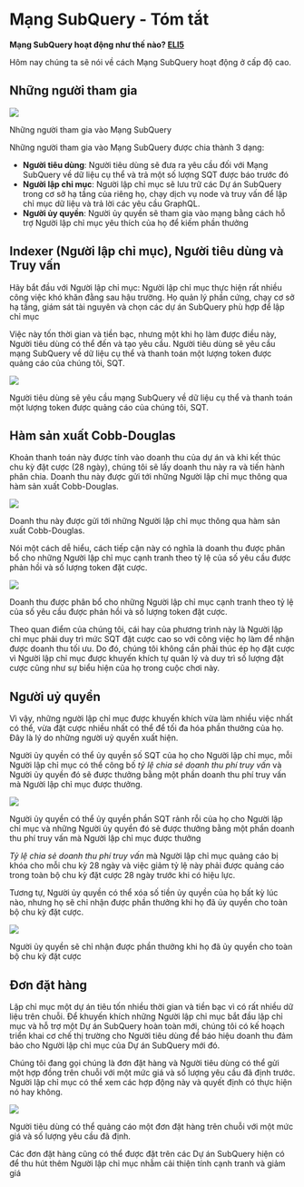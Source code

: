 # Mạng SubQuery - Tóm tắt

**Mạng SubQuery hoạt động như thế nào? [ELI5](https://www.dictionary.com/e/slang/eli5/#:~:text=ELI5%20stands%20for%20the%20phrase,naive%20understanding%20of%20the%20issue.)**

Hôm nay chúng ta sẽ nói về cách Mạng SubQuery hoạt động ở cấp độ cao.

## Những người tham gia

![](https://miro.medium.com/max/1400/1*9993cakplwupZC5tbUv3vA.png)

Những người tham gia vào Mạng SubQuery

Những người tham gia vào Mạng SubQuery được chia thành 3 dạng:

- **Người tiêu dùng**: Người tiêu dùng sẽ đưa ra yêu cầu đối với Mạng SubQuery về dữ liệu cụ thể và trả một số lượng SQT được báo trước đó
- **Người lập chỉ mục**: Người lập chỉ mục sẽ lưu trữ các Dự án SubQuery trong cơ sở hạ tầng của riêng họ, chạy dịch vụ node và truy vấn để lập chỉ mục dữ liệu và trả lời các yêu cầu GraphQL.
- **Người ủy quyền**: Người ủy quyền sẽ tham gia vào mạng bằng cách hỗ trợ Người lập chỉ mục yêu thích của họ để kiếm phần thưởng

## Indexer (Người lập chỉ mục), Người tiêu dùng và Truy vấn

Hãy bắt đầu với Người lập chỉ mục: Người lập chỉ mục thực hiện rất nhiều công việc khó khăn đằng sau hậu trường. Họ quản lý phần cứng, chạy cơ sở hạ tầng, giám sát tài nguyên và chọn các dự án SubQuery phù hợp để lập chỉ mục

Việc này tốn thời gian và tiền bạc, nhưng một khi họ làm được điều này, Người tiêu dùng có thể đến và tạo yêu cầu. Người tiêu dùng sẽ yêu cầu mạng SubQuery về dữ liệu cụ thể và thanh toán một lượng token được quảng cáo của chúng tôi, SQT.

![](https://miro.medium.com/max/1400/1*dKLkzSc2uXYaPW_IXUxstQ.png)

Người tiêu dùng sẽ yêu cầu mạng SubQuery về dữ liệu cụ thể và thanh toán một lượng token được quảng cáo của chúng tôi, SQT.

## Hàm sản xuất Cobb-Douglas

Khoản thanh toán này được tính vào doanh thu của dự án và khi kết thúc chu kỳ đặt cược (28 ngày), chúng tôi sẽ lấy doanh thu này ra và tiến hành phân chia. Doanh thu này được gửi tới những Người lập chỉ mục thông qua hàm sản xuất Cobb-Douglas.

![](https://miro.medium.com/max/1400/1*E-W7o7cWoclxHb8rXAMdpA.png)

Doanh thu này được gửi tới những Người lập chỉ mục thông qua hàm sản xuất Cobb-Douglas.

Nói một cách dễ hiểu, cách tiếp cận này có nghĩa là doanh thu được phân bổ cho những Người lập chỉ mục cạnh tranh theo tỷ lệ của số yêu cầu được phản hồi và số lượng token đặt cược.

![](https://miro.medium.com/max/1400/1*VhDu2BGDxd3ob7z9XkoOXA.png)

Doanh thu được phân bổ cho những Người lập chỉ mục cạnh tranh theo tỷ lệ của số yêu cầu được phản hồi và số lượng token đặt cược.

Theo quan điểm của chúng tôi, cái hay của phương trình này là Người lập chỉ mục phải duy trì mức SQT đặt cược cao so với công việc họ làm để nhận được doanh thu tối ưu. Do đó, chúng tôi không cần phải thúc ép họ đặt cược vì Người lập chỉ mục được khuyến khích tự quản lý và duy trì số lượng đặt cược cũng như sự biểu hiện của họ trong cuộc chơi này.

## Người uỷ quyền

Vì vậy, những người lập chỉ mục được khuyến khích vừa làm nhiều việc nhất có thể, vừa đặt cược nhiều nhất có thể để tối đa hóa phần thưởng của họ. Đây là lý do những người uỷ quyền xuất hiện.

Người ủy quyền có thể ủy quyền số SQT của họ cho Người lập chỉ mục, mỗi Người lập chỉ mục có thể công bố _tỷ lệ chia sẻ doanh thu phí truy vấn_ và Người ủy quyền đó sẽ được thưởng bằng một phần doanh thu phí truy vấn mà Người lập chỉ mục được thưởng.

![](https://miro.medium.com/max/1400/1*YoN7PV7h3a2nAFN-ODqILg.png)

Người ủy quyền có thể ủy quyền phần SQT rảnh rỗi của họ cho Người lập chỉ mục và những Người ủy quyền đó sẽ được thưởng bằng một phần doanh thu phí truy vấn mà Người lập chỉ mục được thưởng

_Tỷ lệ chia sẻ doanh thu phí truy vấn_ mà Người lập chỉ mục quảng cáo bị khóa cho mỗi chu kỳ 28 ngày và việc giảm tỷ lệ này phải được quảng cáo trong toàn bộ chu kỳ đặt cược 28 ngày trước khi có hiệu lực.

Tương tự, Người ủy quyền có thể xóa số tiền ủy quyền của họ bất kỳ lúc nào, nhưng họ sẽ chỉ nhận được phần thưởng khi họ đã ủy quyền cho toàn bộ chu kỳ đặt cược.

![](https://miro.medium.com/max/1400/0*we0k4A07pbj86COZ)

Người ủy quyền sẽ chỉ nhận được phần thưởng khi họ đã ủy quyền cho toàn bộ chu kỳ đặt cược

## Đơn đặt hàng

Lập chỉ mục một dự án tiêu tốn nhiều thời gian và tiền bạc vì có rất nhiều dữ liệu trên chuỗi. Để khuyến khích những Người lập chỉ mục bắt đầu lập chỉ mục và hỗ trợ một Dự án SubQuery hoàn toàn mới, chúng tôi có kế hoạch triển khai cơ chế thị trường cho Người tiêu dùng để báo hiệu doanh thu đảm bảo cho Người lập chỉ mục của Dự án SubQuery mới đó.

Chúng tôi đang gọi chúng là đơn đặt hàng và Người tiêu dùng có thể gửi một hợp đồng trên chuỗi với một mức giá và số lượng yêu cầu đã định trước. Người lập chỉ mục có thể xem các hợp động này và quyết định có thực hiện nó hay không.

![](https://miro.medium.com/max/1400/1*IPtaZlt24E7h9bKNZWdSCw.png)

Người tiêu dùng có thể quảng cáo một đơn đặt hàng trên chuỗi với một mức giá và số lượng yêu cầu đã định.

Các đơn đặt hàng cũng có thể được đặt trên các Dự án SubQuery hiện có để thu hút thêm Người lập chỉ mục nhằm cải thiện tính cạnh tranh và giảm giá
